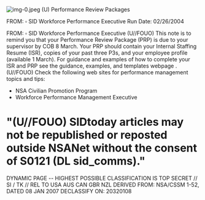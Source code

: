 ![img-0.jpeg](img-0.jpeg)
(U) Performance Review Packages

FROM: $\square$
SID Workforce Performance Executive
Run Date: 02/26/2004

FROM: $\square$
SID Workforce Performance Executive
(U//FOUO) This note is to remind you that your Performance Review Package (PRP) is due to your supervisor by COB 8 March. Your PRP should contain your Internal Staffing Resume (ISR), copies of your past three P3s, and your employee profile (available 1 March). For guidance and examples of how to complete your ISR and PRP see the guidance, examples, and templates webpage .
(U//FOUO) Check the following web sites for performance management topics and tips:

- NSA Civilian Promotion Program
- Workforce Performance Management Executive


# "(U//FOUO) SIDtoday articles may not be republished or reposted outside NSANet without the consent of S0121 (DL sid_comms)." 

DYNAMIC PAGE -- HIGHEST POSSIBLE CLASSIFICATION IS
TOP SECRET // SI / TK // REL TO USA AUS CAN GBR NZL
DERIVED FROM: NSA/CSSM 1-52, DATED 08 JAN 2007 DECLASSIFY ON: 20320108
